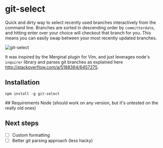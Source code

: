 # git-select
Quick and dirty way to select recently used branches interactively from the command line. Branches are sorted in descending order by `committerdate`, and hitting enter over your choice will checkout that branch for you. This means you can easily swap between your most recently updated branches.

![git-select](https://cloud.githubusercontent.com/assets/7237525/22659875/48266196-ec97-11e6-8f9c-ff8da1a20f99.gif)

It was inspired by the Merginal plugin for Vim, and just leverages node's `inquirer` library and parses git branches as explained here http://stackoverflow.com/a/5188364/6457275.

## Installation
```
npm install -g git-select
```

## Requirements
Node (should work on any version, but it's untested on the really old ones)

## Next steps
- [ ] Custom formatting
- [ ] Better git parsing approach (less hacky)
